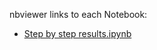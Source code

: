 nbviewer links to each Notebook:

* [Step by step results.ipynb](https://nbviewer.jupyter.org/github/yoshihikosuzuki/CentromereAssembly/blob/master/ipynbs/Step%20by%20step%20results.ipynb)